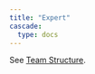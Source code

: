 ```yaml
---
title: "Expert"
cascade:
  type: docs
---
```


See [Team Structure](https://about.gitlab.com/company/team/structure/#expert).

